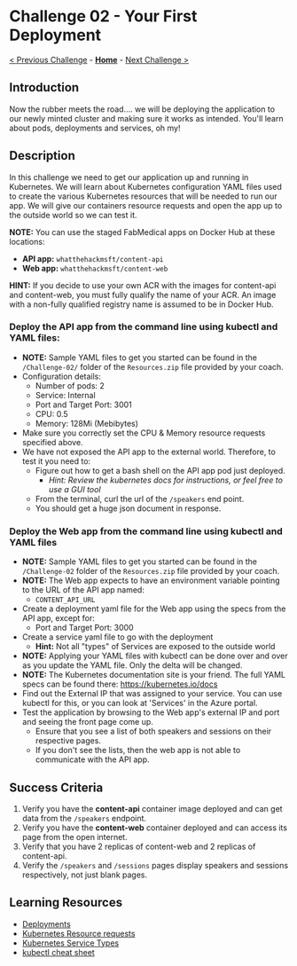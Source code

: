 # Challenge 02 - Your First Deployment

[< Previous Challenge](./Challenge-01-cluster.md) - **[Home](../README.md)** - [Next Challenge >](./Challenge-03-monitoring.md)

## Introduction

Now the rubber meets the road.... we will be deploying the application to our newly minted cluster and making sure it works as intended. You'll learn about pods, deployments and services, oh my!

## Description

In this challenge we need to get our application up and running in Kubernetes. We will learn about Kubernetes configuration YAML files used to create the various Kubernetes resources that will be needed to run our app. We will give our containers resource requests and open the app up to the outside world so we can test it.

**NOTE:** You can use the staged FabMedical apps on Docker Hub at these locations:
- **API app:** `whatthehackmsft/content-api`
- **Web app:** `whatthehackmsft/content-web`

**HINT:** If you decide to use your own ACR with the images for content-api and content-web, you must fully qualify the name of your ACR. An image with a non-fully qualified registry name is assumed to be in Docker Hub. 

### Deploy the **API app** from the command line using kubectl and YAML files:

- **NOTE:** Sample YAML files to get you started can be found in the `/Challenge-02/` folder of the `Resources.zip` file provided by your coach.
- Configuration details:
  - Number of pods: 2
  - Service: Internal
  - Port and Target Port: 3001
  - CPU: 0.5
  - Memory: 128Mi (Mebibytes)
- Make sure you correctly set the CPU & Memory resource requests specified above.
- We have not exposed the API app to the external world. Therefore, to test it you need to:
	- Figure out how to get a bash shell on the API app pod just deployed.
    	- _Hint: Review the kubernetes docs for instructions, or feel free to use a GUI tool_
	- From the terminal, curl the url of the `/speakers` end point.
	- You should get a huge json document in response.
   
### Deploy the Web app from the command line using kubectl and YAML files
- **NOTE:** Sample YAML files to get you started can be found in the `/Challenge-02` folder of the `Resources.zip` file provided by your coach.
- **NOTE:** The Web app expects to have an environment variable pointing to the URL of the API app named:
	- `CONTENT_API_URL`
- Create a deployment yaml file for the Web app using the specs from the API app, except for:
	- Port and Target Port: 3000
- Create a service yaml file to go with the deployment
	- **Hint:** Not all "types" of Services are exposed to the outside world
- **NOTE:** Applying your YAML files with kubectl can be done over and over as you update the YAML file. Only the delta will be changed.
- **NOTE:** The Kubernetes documentation site is your friend. The full YAML specs can be found there: <https://kubernetes.io/docs>
- Find out the External IP that was assigned to your service. You can use kubectl for this, or you can look at 'Services' in the Azure portal.
- Test the application by browsing to the Web app's external IP and port and seeing the front page come up.
	- Ensure that you see a list of both speakers and sessions on their respective pages.
	- If you don't see the lists, then the web app is not able to communicate with the API app.

## Success Criteria

1. Verify you have the **content-api** container image deployed and can get data from the `/speakers` endpoint.
1. Verify you have the **content-web** container deployed and can access its page from the open internet.
1. Verify that you have 2 replicas of content-web and 2 replicas of content-api.
1. Verify the `/speakers` and `/sessions` pages display speakers and sessions respectively, not just blank pages.

## Learning Resources

* [Deployments](https://kubernetes.io/docs/concepts/workloads/controllers/deployment/)
* [Kubernetes Resource requests](https://kubernetes.io/docs/concepts/configuration/manage-resources-containers/#requests-and-limits)
* [Kubernetes Service Types](https://kubernetes.io/docs/concepts/services-networking/service/#publishing-services-service-types)
* [kubectl cheat sheet](https://kubernetes.io/docs/reference/kubectl/cheatsheet/)
